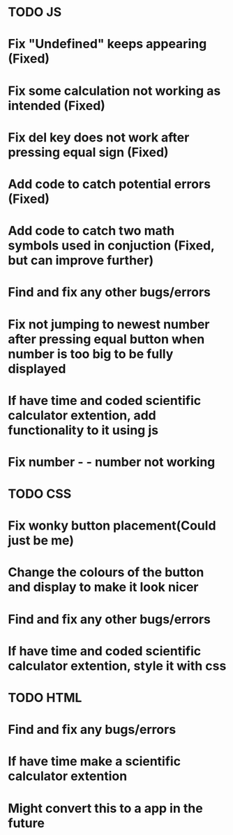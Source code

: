 # TODO JS
# Fix "Undefined" keeps appearing (Fixed)
# Fix some calculation not working as intended (Fixed)
# Fix del key does not work after pressing equal sign (Fixed)
# Add code to catch potential errors (Fixed)
# Add code to catch two math symbols used in conjuction (Fixed, but can improve further)
# Find and fix any other bugs/errors
# Fix not jumping to newest number after pressing equal button when number is too big to be fully displayed
# If have time and coded scientific calculator extention, add functionality to it using js
# Fix number - - number not working

# TODO CSS
# Fix wonky button placement(Could just be me)
# Change the colours of the button and display to make it look nicer
# Find and fix any other bugs/errors
# If have time and coded scientific calculator extention, style it with css

# TODO HTML
# Find and fix any bugs/errors
# If have time make a scientific calculator extention

# Might convert this to a app in the future
